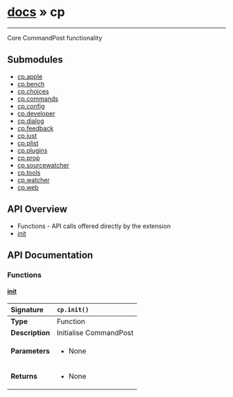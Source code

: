 # [docs](index.md) » cp
---

Core CommandPost functionality

## Submodules
 * [cp.apple](cp.apple.md)
 * [cp.bench](cp.bench.md)
 * [cp.choices](cp.choices.md)
 * [cp.commands](cp.commands.md)
 * [cp.config](cp.config.md)
 * [cp.developer](cp.developer.md)
 * [cp.dialog](cp.dialog.md)
 * [cp.feedback](cp.feedback.md)
 * [cp.just](cp.just.md)
 * [cp.plist](cp.plist.md)
 * [cp.plugins](cp.plugins.md)
 * [cp.prop](cp.prop.md)
 * [cp.sourcewatcher](cp.sourcewatcher.md)
 * [cp.tools](cp.tools.md)
 * [cp.watcher](cp.watcher.md)
 * [cp.web](cp.web.md)

## API Overview
* Functions - API calls offered directly by the extension
 * [init](#init)

## API Documentation

### Functions

#### [init](#init)
| <span style="float: left;">**Signature**</span> | <span style="float: left;">`cp.init()` </span>                                                          |
| -----------------------------------------------------|---------------------------------------------------------------------------------------------------------|
| **Type**                                             | Function                                                                                         |
| **Description**                                      | Initialise CommandPost                                                                                         |
| **Parameters**                                       | <ul><li>None</li></ul> |
| **Returns**                                          | <ul><li>None</li></ul>          |

